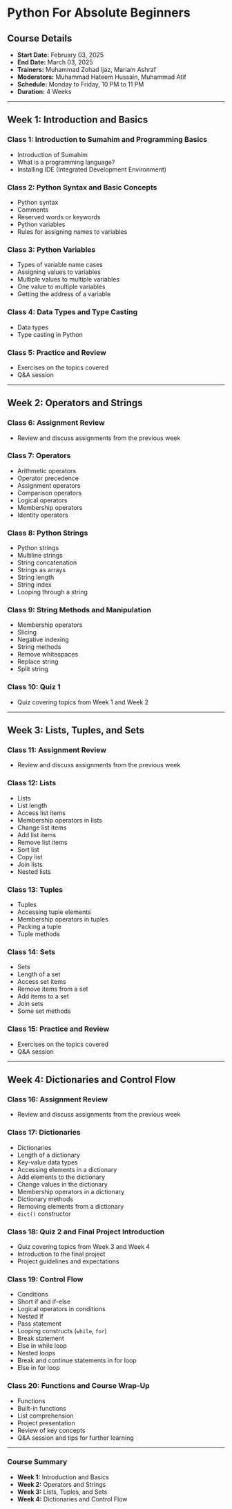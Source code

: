 # Python For Absolute Beginners

## Course Details
- **Start Date:** February 03, 2025  
- **End Date:** March 03, 2025  
- **Trainers:** Muhammad Zohad Ijaz, Mariam Ashraf  
- **Moderators:** Muhammad Hateem Hussain, Muhammad Atif  
- **Schedule:** Monday to Friday, 10 PM to 11 PM  
- **Duration:** 4 Weeks  

---

## Week 1: Introduction and Basics

### Class 1: Introduction to Sumahim and Programming Basics
- Introduction of Sumahim
- What is a programming language?
- Installing IDE (Integrated Development Environment)

### Class 2: Python Syntax and Basic Concepts
- Python syntax
- Comments
- Reserved words or keywords
- Python variables
- Rules for assigning names to variables

### Class 3: Python Variables
- Types of variable name cases
- Assigning values to variables
- Multiple values to multiple variables
- One value to multiple variables
- Getting the address of a variable

### Class 4: Data Types and Type Casting
- Data types
- Type casting in Python

### Class 5: Practice and Review
- Exercises on the topics covered
- Q&A session

---

## Week 2: Operators and Strings

### Class 6: Assignment Review
- Review and discuss assignments from the previous week

### Class 7: Operators
- Arithmetic operators
- Operator precedence
- Assignment operators
- Comparison operators
- Logical operators
- Membership operators
- Identity operators

### Class 8: Python Strings
- Python strings
- Multiline strings
- String concatenation
- Strings as arrays
- String length
- String index
- Looping through a string

### Class 9: String Methods and Manipulation
- Membership operators
- Slicing
- Negative indexing
- String methods
- Remove whitespaces
- Replace string
- Split string

### Class 10: Quiz 1
- Quiz covering topics from Week 1 and Week 2

---

## Week 3: Lists, Tuples, and Sets

### Class 11: Assignment Review
- Review and discuss assignments from the previous week

### Class 12: Lists
- Lists
- List length
- Access list items
- Membership operators in lists
- Change list items
- Add list items
- Remove list items
- Sort list
- Copy list
- Join lists
- Nested lists

### Class 13: Tuples
- Tuples
- Accessing tuple elements
- Membership operators in tuples
- Packing a tuple
- Tuple methods

### Class 14: Sets
- Sets
- Length of a set
- Access set items
- Remove items from a set
- Add items to a set
- Join sets
- Some set methods

### Class 15: Practice and Review
- Exercises on the topics covered
- Q&A session

---

## Week 4: Dictionaries and Control Flow

### Class 16: Assignment Review
- Review and discuss assignments from the previous week

### Class 17: Dictionaries
- Dictionaries
- Length of a dictionary
- Key-value data types
- Accessing elements in a dictionary
- Add elements to the dictionary
- Change values in the dictionary
- Membership operators in a dictionary
- Dictionary methods
- Removing elements from a dictionary
- `dict()` constructor

### Class 18: Quiz 2 and Final Project Introduction
- Quiz covering topics from Week 3 and Week 4
- Introduction to the final project
- Project guidelines and expectations

### Class 19: Control Flow
- Conditions
- Short if and if-else
- Logical operators in conditions
- Nested if
- Pass statement
- Looping constructs (`while`, `for`)
- Break statement
- Else in while loop
- Nested loops
- Break and continue statements in for loop
- Else in for loop

### Class 20: Functions and Course Wrap-Up
- Functions
- Built-in functions
- List comprehension
- Project presentation
- Review of key concepts
- Q&A session and tips for further learning

---

### Course Summary
- **Week 1:** Introduction and Basics
- **Week 2:** Operators and Strings
- **Week 3:** Lists, Tuples, and Sets
- **Week 4:** Dictionaries and Control Flow
